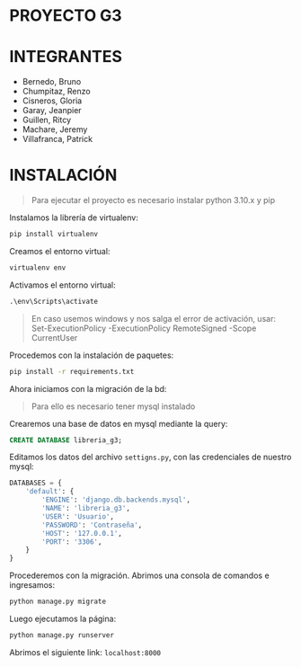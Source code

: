 # PROYECTO G3

# INTEGRANTES
- Bernedo, Bruno
- Chumpitaz, Renzo
- Cisneros, Gloria
- Garay, Jeanpier
- Guillen, Ritcy
- Machare, Jeremy
- Villafranca, Patrick

# INSTALACIÓN

> Para ejecutar el proyecto es necesario instalar python 3.10.x y pip

Instalamos la librería de virtualenv:
```cmd
pip install virtualenv
```

Creamos el entorno virtual:
```cmd
virtualenv env
```

Activamos el entorno virtual:
```cmd
.\env\Scripts\activate
```

> En caso usemos windows y nos salga el error de activación, usar:
> Set-ExecutionPolicy -ExecutionPolicy RemoteSigned -Scope CurrentUser

Procedemos con la instalación de paquetes:
```cmd
pip install -r requirements.txt
```

Ahora iniciamos con la migración de la bd:

> Para ello es necesario tener mysql instalado

Crearemos una base de datos en mysql mediante la query:
```sql
CREATE DATABASE libreria_g3;
```

Editamos los datos del archivo `settigns.py`, con las credenciales de nuestro mysql:

```python
DATABASES = {
    'default': {
        'ENGINE': 'django.db.backends.mysql',
        'NAME': 'libreria_g3',
        'USER': 'Usuario',
        'PASSWORD': 'Contraseña',
        'HOST': '127.0.0.1',
        'PORT': '3306',
    }
}
```

Procederemos con la migración. Abrimos una consola de comandos e ingresamos:

``` cmd
python manage.py migrate
```

Luego ejecutamos la página:
```cmd
python manage.py runserver
```

Abrimos el siguiente link: `localhost:8000`